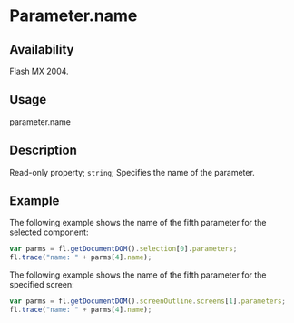 # Parameter.name

## Availability

Flash MX 2004.

## Usage

parameter.name

## Description

Read-only property; `string`; Specifies the name of the parameter.

## Example

The following example shows the name of the fifth parameter for the selected component:

```javascript
var parms = fl.getDocumentDOM().selection[0].parameters;
fl.trace("name: " + parms[4].name);
```

The following example shows the name of the fifth parameter for the specified screen:

```javascript
var parms = fl.getDocumentDOM().screenOutline.screens[1].parameters;
fl.trace("name: " + parms[4].name);
```
